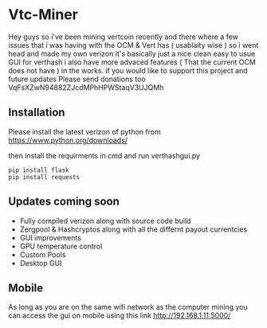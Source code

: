 # Vtc-Miner

Hey guys so i've been mining vertcoin recently and there where a few issues that i was having with the OCM & Vert has ( usablaity wise ) so i went head and made my own verizon it's basically just a nice clean easy to usue GUI for verthash i also have more advaced features ( That the current OCM does not have ) in the works. if you would like to support this project and future updates Please send donations too VqFsXZwN94882ZJcdMPhHPWStaqV3UJQMh

<h2>Installation</h2>

Please install the latest verizon of python from https://www.python.org/downloads/

then install the requirments in cmd and run verthashgui.py

```
pip install flask
pip install requests
```

<h2> Updates coming soon </h2>

 - Fully compiled verizon along with source code build
 - Zergpool & Hashcryptos along with all the differnt payout currentcies
 - GUI improvements
 - GPU temperature control
 - Custom Pools
 - Desktop GUI
 
 <h2> Mobile </h2>
 
 As long as you are on the same wifi network as the computer mining you can access the gui on mobile using this link http://192.168.1.11:5000/
